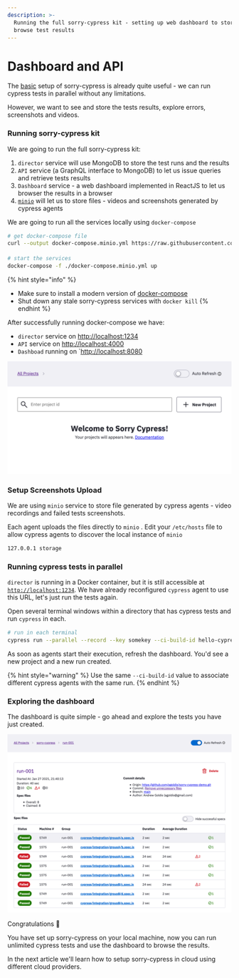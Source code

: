 ```yaml
---
description: >-
  Running the full sorry-cypress kit - setting up web dashboard to store and
  browse test results
---
```


# Dashboard and API

The [basic](get-started.md) setup of sorry-cypress is already quite useful - we can run cypress tests in parallel without any limitations.

However, we want to see and store the tests results, explore errors, screenshots and videos.

### Running sorry-cypress kit <a id="persisting-test-results"></a>

We are going to run the full sorry-cypress kit:

1. `director` service will use MongoDB to store the test runs and the results
2. `API` service \(a GraphQL interface to MongoDB\) to let us issue queries and retrieve tests results
3. `Dashboard` service - a web dashboard implemented in ReactJS to let us browser the results in a browser
4. [`minio`](https://min.io/product/overview)  will let us to store files - videos and screenshots generated by cypress agents

We are going to run all the services locally using `docker-compose`

```bash
# get docker-compose file
curl --output docker-compose.minio.yml https://raw.githubusercontent.com/sorry-cypress/sorry-cypress/master/docker-compose.minio.yml

# start the services
docker-compose -f ./docker-compose.minio.yml up
```

{% hint style="info" %}
* Make sure to install a modern version of [docker-compose](https://docs.docker.com/compose/install/)
* Shut down any stale sorry-cypress services with `docker kill`
{% endhint %}

After successfully running docker-compose we have:

* `director` service on [http://localhost:1234](http://localhost:1234)
* `API` service on [http://localhost:4000](http://localhost:4000)  
* `Dashboad` running on \`[http://localhost:8080](http://localhost:8080)

![Empty sorry-cypress dashboard](../.gitbook/assets/empty-dashboard.png)

### Setup Screenshots Upload

We are using `minio` service to store file generated by cypress agents - video recordings and failed tests screenshots. 

Each agent uploads the files directly to `minio` . Edit your `/etc/hosts` file to allow cypress agents to discover the local instance of `minio`

```bash
127.0.0.1 storage
```

### Running cypress tests in parallel <a id="running-cypress-tests-in-parallel"></a>

`director` is running in a Docker container, but it is still accessible at [`http://localhost:1234`](http://localhost:1234). We have already reconfigured `cypress` agent to use this URL, let's just run the tests again.

Open several terminal windows within a directory that has cypress tests and run `cypress` in each.

```bash
# run in each terminal
cypress run --parallel --record --key somekey --ci-build-id hello-cypress
```

As soon as agents start their execution, refresh the dashboard. You'd see a new project and a new run created.

{% hint style="warning" %}
Use the same `--ci-build-id` value to associate different cypress agents with the same run. 
{% endhint %}

### Exploring the dashboard

The dashboard is quite simple - go ahead and explore the tests you have just created.

![Dashboard example - list of tests and results for a run](../.gitbook/assets/sc-run-details.png)

Congratulations 🎉  

You have set up sorry-cypress on your local machine, now you can run unlimited cypress tests and use the dashboard to browse the results.

In the next article we'll learn how to setup sorry-cypress in cloud using different cloud providers.

